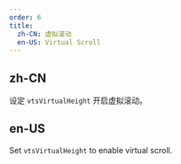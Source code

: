 ```yaml
---
order: 6
title:
  zh-CN: 虚拟滚动
  en-US: Virtual Scroll
---
```


## zh-CN

设定 `vtsVirtualHeight` 开启虚拟滚动。

## en-US

Set `vtsVirtualHeight` to enable virtual scroll.
